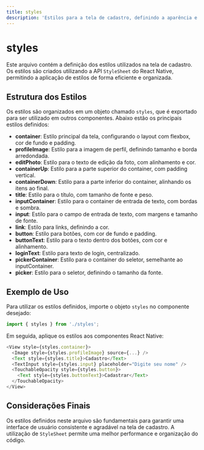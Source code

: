 ```yaml
---
title: styles
description: 'Estilos para a tela de cadastro, definindo a aparência e o layout dos componentes.'
---
```


# styles

Este arquivo contém a definição dos estilos utilizados na tela de cadastro. Os estilos são criados utilizando a API `StyleSheet` do React Native, permitindo a aplicação de estilos de forma eficiente e organizada.

## Estrutura dos Estilos

Os estilos são organizados em um objeto chamado `styles`, que é exportado para ser utilizado em outros componentes. Abaixo estão os principais estilos definidos:

- **container**: Estilo principal da tela, configurando o layout com flexbox, cor de fundo e padding.
- **profileImage**: Estilo para a imagem de perfil, definindo tamanho e borda arredondada.
- **editPhoto**: Estilo para o texto de edição da foto, com alinhamento e cor.
- **containerUp**: Estilo para a parte superior do container, com padding vertical.
- **containerDown**: Estilo para a parte inferior do container, alinhando os itens ao final.
- **title**: Estilo para o título, com tamanho de fonte e peso.
- **inputContainer**: Estilo para o container de entrada de texto, com bordas e sombra.
- **input**: Estilo para o campo de entrada de texto, com margens e tamanho de fonte.
- **link**: Estilo para links, definindo a cor.
- **button**: Estilo para botões, com cor de fundo e padding.
- **buttonText**: Estilo para o texto dentro dos botões, com cor e alinhamento.
- **loginText**: Estilo para texto de login, centralizado.
- **pickerContainer**: Estilo para o container do seletor, semelhante ao inputContainer.
- **picker**: Estilo para o seletor, definindo o tamanho da fonte.

## Exemplo de Uso

Para utilizar os estilos definidos, importe o objeto `styles` no componente desejado:

```javascript
import { styles } from './styles';
```

Em seguida, aplique os estilos aos componentes React Native:

```javascript
<View style={styles.container}>
  <Image style={styles.profileImage} source={...} />
  <Text style={styles.title}>Cadastro</Text>
  <TextInput style={styles.input} placeholder="Digite seu nome" />
  <TouchableOpacity style={styles.button}>
    <Text style={styles.buttonText}>Cadastrar</Text>
  </TouchableOpacity>
</View>
```

## Considerações Finais

Os estilos definidos neste arquivo são fundamentais para garantir uma interface de usuário consistente e agradável na tela de cadastro. A utilização de `StyleSheet` permite uma melhor performance e organização do código.